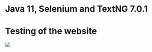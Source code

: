 # Java 11, Selenium and TextNG 7.0.1

# Testing of the  website

![]( https://pbs.twimg.com/media/FalheLzWIAA05TJ?format=png&name=small )
